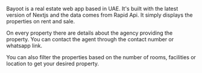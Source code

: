 Bayoot is a real estate web app based in UAE. It's built with the latest version of Nextjs and the data comes from Rapid Api. It simply displays the properties on rent and sale.

On every property there are details about the agency providing the property. You can contact the agent through the contact number or whatsapp link.

You can also filter the properties based on the number of rooms, facilities or location to get your desired property.
